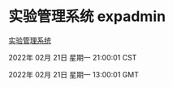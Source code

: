 # 实验管理系统 expadmin
[实验管理系统](http://59.174.27.143:56808/expadmin-782313d2-e1b1-4ea7-932e-3a55e6a1a4d0/)

2022年 02月 21日 星期一 21:00:01 CST

2022年 02月 21日 星期一 13:00:01 GMT

